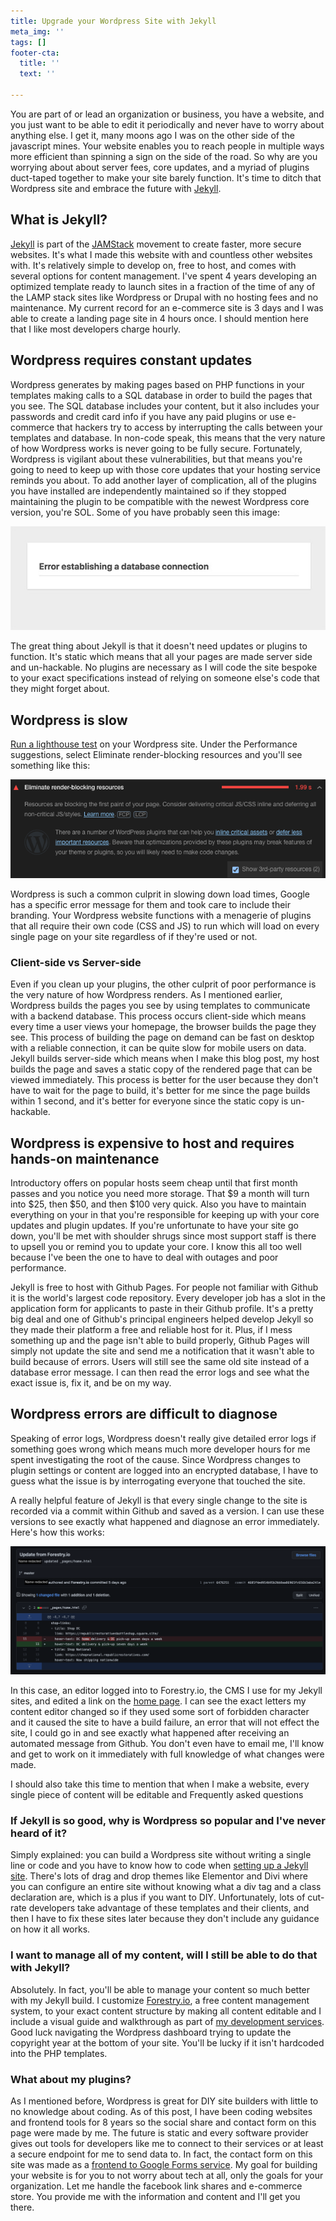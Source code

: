 ```yaml
---
title: Upgrade your Wordpress Site with Jekyll
meta_img: ''
tags: []
footer-cta:
  title: ''
  text: ''

---
```

You are part of or lead an organization or business, you have a website, and you just want to be able to edit it periodically and never have to worry about anything else. I get it, many moons ago I was on the other side of the javascript mines. Your website enables you to reach people in multiple ways more efficient than spinning a sign on the side of the road. So why are you worrying about about server fees, core updates, and a myriad of plugins duct-taped together to make your site barely function. It's time to ditch that Wordpress site and embrace the future with [Jekyll](https://jekyllrb.com/).

## What is Jekyll?

[Jekyll](https://jekyllrb.com/) is part of the [JAMStack](https://jamstack.org/) movement to create faster, more secure websites. It's what I made this website with and countless other websites with. It's relatively simple to develop on, free to host, and comes with several options for content management. I've spent 4 years developing an optimized template ready to launch sites in a fraction of the time of any of the LAMP stack sites like Wordpress or Drupal with no hosting fees and no maintenance. My current record for an e-commerce site is 3 days and I was able to create a landing page site in 4 hours once. I should mention here that I like most developers charge hourly.

## Wordpress requires constant updates

Wordpress generates by making pages based on PHP functions in your templates making calls to a SQL database in order to build the pages that you see. The SQL database includes your content, but it also includes your passwords and credit card info if you have any paid plugins or use e-commerce that hackers try to access by interrupting the calls between your templates and database. In non-code speak, this means that the very nature of how Wordpress works is never going to be fully secure. Fortunately, Wordpress is vigilant about these vulnerabilities, but that means you're going to need to keep up with those core updates that your hosting service reminds you about. To add another layer of complication, all of the plugins you have installed are independently maintained so if they stopped maintaining the plugin to be compatible with the newest Wordpress core version, you're SOL. Some of you have probably seen this image:

![Wordpress database error as a result of a plugin error](/images/wp-err.jpg)

The great thing about Jekyll is that it doesn't need updates or plugins to function. It's static which means that all your pages are made server side and un-hackable. No plugins are necessary as I will code the site bespoke to your exact specifications instead of relying on someone else's code that they might forget about.

## Wordpress is slow

[Run a lighthouse test](https://developers.google.com/web/tools/lighthouse#devtools) on your Wordpress site. Under the Performance suggestions, select Eliminate render-blocking resources and you'll see something like this: 

![render-blocking resources suggestion indicating Wordpress is the cause](/images/screen-shot-2021-12-03-at-11-12-00-am.png)

Wordpress is such a common culprit in slowing down load times, Google has a specific error message for them and took care to include their branding. Your Wordpress website functions with a menagerie of plugins that all require their own code (CSS and JS) to run which will load on every single page on your site regardless of if they're used or not. 

### Client-side vs Server-side

Even if you clean up your plugins, the other culprit of poor performance is the very nature of how Wordpress renders. As I mentioned earlier, Wordpress builds the pages you see by using templates to communicate with a backend database. This process occurs client-side which means every time a user views your homepage, the browser builds the page they see. This process of building the page on demand can be fast on desktop with a reliable connection, it can be quite slow for mobile users on data. Jekyll builds server-side which means when I make this blog post, my host builds the page and saves a static copy of the rendered page that can be viewed immediately. This process is better for the user because they don't have to wait for the page to build, it's better for me since the page builds within 1 second, and it's better for everyone since the static copy is un-hackable. 

## Wordpress is expensive to host and requires hands-on maintenance

Introductory offers on popular hosts seem cheap until that first month passes and you notice you need more storage. That $9 a month will turn into $25, then $50, and then $100 very quick. Also you have to maintain everything on your in that you're responsible for keeping up with your core updates and plugin updates. If you're unfortunate to have your site go down, you'll be met with shoulder shrugs since most support staff is there to upsell you or remind you to update your core. I know this all too well because I've been the one to have to deal with outages and poor performance. 

Jekyll is free to host with Github Pages. For people not familiar with Github it is the world's largest code repository. Every developer job has a slot in the application form for applicants to paste in their Github profile. It's a pretty big deal and one of Github's principal engineers helped develop Jekyll so they made their platform a free and reliable host for it. Plus, if I mess something up and the page isn't able to build properly, Github Pages will simply not update the site and send me a notification that it wasn't able to build because of errors. Users will still see the same old site instead of a database error message. I can then read the error logs and see what the exact issue is, fix it, and be on my way. 

## Wordpress errors are difficult to diagnose

Speaking of error logs, Wordpress doesn't really give detailed error logs if something goes wrong which means much more developer hours for me spent investigating the root of the cause. Since Wordpress changes to plugin settings or content are logged into an encrypted database, I have to guess what the issue is by interrogating everyone that touched the site. 

A really helpful feature of Jekyll is that every single change to the site is recorded via a commit within Github and saved as a version. I can use these versions to see exactly what happened and diagnose an error immediately. Here's how this works: 

![screenshot of a commit in github in which a content editor made changes to a link ](/images/screen-shot-2021-12-03-at-11-51-19-am.png)

In this case, an editor logged into to Forestry.io, the CMS I use for my Jekyll sites, and edited a link on the [home page](https://www.republicrestoratives.com/). I can see the exact letters my content editor changed so if they used some sort of forbidden character and it caused the site to have a build failure, an error that will not effect the site, I could go in and see exactly what happened after receiving an automated message from Github. You don't even have to email me, I'll know and get to work on it immediately with full knowledge of what changes were made. 

I should also take this time to mention that when I make a website, every single piece of content will be editable and Frequently asked questions

### If Jekyll is so good, why is Wordpress so popular and I've never heard of it? 

Simply explained: you can build a Wordpress site without writing a single line or code and you have to know how to code when [setting up a Jekyll site](/blog/?tag=Jekyll). There's lots of drag and drop themes like Elementor and Divi where you can configure an entire site without knowing what a div tag and a class declaration are, which is a plus if you want to DIY. Unfortunately, lots of cut-rate developers take advantage of these templates and their clients, and then I have to fix these sites later because they don't include any guidance on how it all works. 

### I want to manage all of my content, will I still be able to do that with Jekyll?

Absolutely. In fact, you'll be able to manage your content so much better with my Jekyll build. I customize [Forestry.io](https://forestry.io/), a free content management system, to your exact content structure by making all content editable and I include a visual guide and walkthrough as part of [my development services](/service/web-development/). Good luck navigating the Wordpress dashboard trying to update the copyright year at the bottom of your site. You'll be lucky if it isn't hardcoded into the PHP templates. 

### What about my plugins? 

As I mentioned before, Wordpress is great for DIY site builders with little to no knowledge about coding. As of this post, I have been coding websites and frontend tools for 8 years so the social share and contact form on this page were made by me. The future is static and every software provider gives out tools for developers like me to connect to their services or at least a secure endpoint for me to send data to. In fact, the contact form on this site was made as a [frontend to Google Forms service](/blog/google-form-front-end/). My goal for building your website is for you to not worry about tech at all, only the goals for your organization. Let me handle the facebook link shares and e-commerce store. You provide me with the information and content and I'll get you there. 